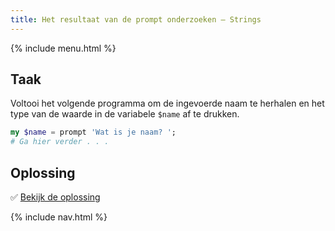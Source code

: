 ```yaml
---
title: Het resultaat van de prompt onderzoeken — Strings
---
```


{% include menu.html %}

## Taak

Voltooi het volgende programma om de ingevoerde naam te herhalen en het type van de waarde in de variabele `$name` af te drukken.

```raku
my $name = prompt 'Wat is je naam? ';
# Ga hier verder . . .
```

## Oplossing

✅ [Bekijk de oplossing](solution)

{% include nav.html %}